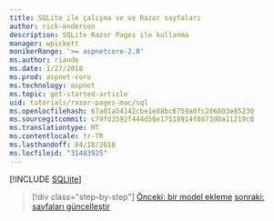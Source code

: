 ```yaml
---
title: SQLite ile çalışma ve ve Razor sayfaları
author: rick-anderson
description: SQLite Razor Pages ile kullanma
manager: wpickett
monikerRange: '>= aspnetcore-2.0'
ms.author: riande
ms.date: 1/27/2018
ms.prod: aspnet-core
ms.technology: aspnet
ms.topic: get-started-article
uid: tutorials/razor-pages-mac/sql
ms.openlocfilehash: 67a01a54142cbe1e88bc6759a0fc286803e85230
ms.sourcegitcommit: c79fd3592f444d58e17518914f8873d0a11219c0
ms.translationtype: MT
ms.contentlocale: tr-TR
ms.lasthandoff: 04/18/2018
ms.locfileid: "31483925"
---
```

[!INCLUDE [SQLlite](../../includes/RP/sql.md)]

> [!div class="step-by-step"]
> [Önceki: bir model ekleme](xref:tutorials/razor-pages-mac/model)
> [sonraki: sayfaları güncelleştir](xref:tutorials/razor-pages-mac/da1)
